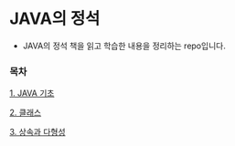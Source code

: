 # JAVA의 정석
* JAVA의 정석 책을 읽고 학습한 내용을 정리하는 repo입니다.

### 목차
[1. JAVA 기초]()

[2. 클래스]()

[3. 상속과 다형성]()
<!--stackedit_data:
eyJoaXN0b3J5IjpbMjA3MzI3NjQxMV19
-->